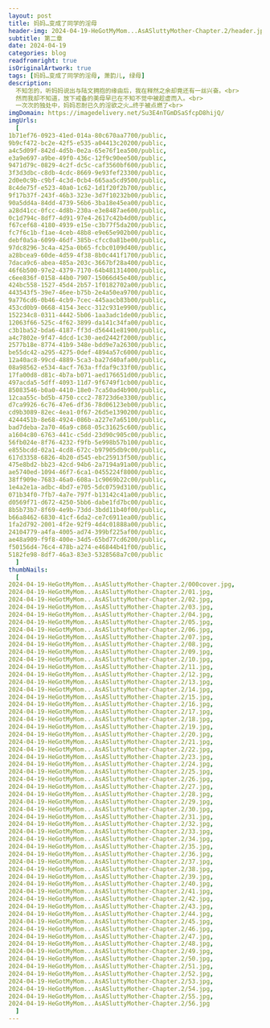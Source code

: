 ```yaml
---
layout: post
title: 妈妈…变成了同学的淫母
header-img: 2024-04-19-HeGotMyMom...AsASluttyMother-Chapter.2/header.jpg
subtitle: 第二章
date: 2024-04-19
categories: blog
readfromright: true
isOriginalArtwork: true
tags: [妈妈…变成了同学的淫母, 萧韵儿, 绿母]
description:
  不知怎的，听妈妈说出与陆文拥抱的缘由后，我在释然之余却竟还有一丝兴奋。<br>
  然而我却不知道，放下戒备的美母早已在不知不觉中被趁虚而入。<br>
  一次次的独处中，妈妈忍耐已久的淫欲之火…终于被点燃了<br>
imgDomain: https://imagedelivery.net/Su3E4nTGmDSaSfcpD8hijQ/
imgUrls:
  [
1b71ef76-0923-41ed-014a-80c670aa7700/public,
9b9cf472-bc2e-42f5-e535-a04413c20200/public,
a4c5d09f-842d-4d5b-0e2a-65e76f1ea500/public,
e3a9e697-a9be-49f0-436c-12f9c90ee500/public,
9471d79c-0829-4c2f-dc5c-caf3560bf600/public,
3f3d3dbc-c8db-4cdc-8669-9e93fef23300/public,
2d0e0c9b-c9bf-4c3d-0cb4-665aa5cd9500/public,
8c4de75f-e523-40a0-1c62-1d1f20f2b700/public,
9f17b37f-243f-46b3-323e-3d7f10232b00/public,
90a5dd4a-84dd-4739-56b6-3ba18e45ea00/public,
a28d41cc-0fcc-4d8b-230a-e3e8487ae600/public,
0c1d794c-8df7-4d91-97e4-2617c42b4d00/public,
f67cef68-4180-4939-e15e-c3b77f5da200/public,
fc7f6c1b-f1ae-4ceb-48b8-e9e65e902b00/public,
debf0a5a-6099-46df-385b-cfcc0a81be00/public,
97dc8296-3c4a-425a-0b65-fcbc0109d400/public,
a28bcea9-60de-4d59-4f38-8b0c441f1700/public,
7daca9c6-abea-485a-203c-3667bf28a400/public,
46f6b500-97e2-4379-7170-64b481314000/public,
c6ee836f-0158-44b0-7907-15066d45e400/public,
424bc558-1527-45d4-2b57-1f0182702a00/public,
443543f5-39e7-46ee-b75b-2e4a50ea9700/public,
9a776cd6-0b46-4cb9-7cec-445aacb83b00/public,
453cd0b9-0668-4154-3ecc-312c931e9900/public,
152234c8-0311-4442-5b06-1aa3adc1de00/public,
12063f66-525c-4f62-3899-da141c34fa00/public,
c3b1ba52-bda6-4187-ff3d-d56441e81900/public,
a4c7802e-9f47-4dcd-1c30-aed2442f2000/public,
2577b18e-8774-41b9-348e-bdd9e7a26300/public,
be55dc42-a295-4275-0def-4894a57c6000/public,
12a40ac8-99cd-4889-5ca3-ba27d40afa00/public,
08a98562-e534-4acf-763a-ffdaf9c33f00/public,
17fa00d8-d81c-4b7a-b071-aed176651d00/public,
497acda5-5dff-4093-11d7-9f6749f1cb00/public,
85083546-b0a0-4410-18e0-7ca50ad4b900/public,
12caa55c-bd5b-4750-ccc2-78723d6e3300/public,
d7ca9926-6c76-47e6-df36-78d06123eb00/public,
cd9b3089-82ec-4ea1-0f67-26d5e1390200/public,
4244451b-8e68-4924-086b-a227e7a65100/public,
bad7deba-2a70-46a9-c868-05c31625c600/public,
a1604c80-6763-441c-c5dd-23d90c905c00/public,
56fb024e-8f76-4232-f9fb-5e998b57b100/public,
e855bcdd-02a1-4cd8-672c-b97905db9c00/public,
617d3358-6826-4b20-d545-ebc25913f500/public,
475e8bd2-bb23-42cd-94b6-2a7194a91a00/public,
ae5740ed-1094-46f7-6ca1-0455224f8000/public,
38ff909e-7683-46a0-608a-1c9069b22c00/public,
1e4a2e1a-adbc-4bd7-e705-5dc0759d3100/public,
071b34f0-7fb7-4a7e-797f-b13142c41a00/public,
d0569f71-d672-4250-5bb6-dabe1fd7bc00/public,
8b5b73b7-8f69-4e9b-73dd-3bdd11b40f00/public,
b66a8462-6830-41cf-6da2-ce7c6911ea00/public,
1fa2d792-2001-4f2e-92f9-4d4c01888a00/public,
24104779-a4fa-4005-ad74-399bf225af00/public,
ae48a909-f9f8-400e-34d5-65bd77cd6200/public,
f50156d4-76c4-478b-a274-e46844b41f00/public,
5182fe98-8df7-46a3-83e3-5328568a7c00/public
  ]
thumbNails:
  [
2024-04-19-HeGotMyMom...AsASluttyMother-Chapter.2/000cover.jpg,
2024-04-19-HeGotMyMom...AsASluttyMother-Chapter.2/01.jpg,
2024-04-19-HeGotMyMom...AsASluttyMother-Chapter.2/02.jpg,
2024-04-19-HeGotMyMom...AsASluttyMother-Chapter.2/03.jpg,
2024-04-19-HeGotMyMom...AsASluttyMother-Chapter.2/04.jpg,
2024-04-19-HeGotMyMom...AsASluttyMother-Chapter.2/05.jpg,
2024-04-19-HeGotMyMom...AsASluttyMother-Chapter.2/06.jpg,
2024-04-19-HeGotMyMom...AsASluttyMother-Chapter.2/07.jpg,
2024-04-19-HeGotMyMom...AsASluttyMother-Chapter.2/08.jpg,
2024-04-19-HeGotMyMom...AsASluttyMother-Chapter.2/09.jpg,
2024-04-19-HeGotMyMom...AsASluttyMother-Chapter.2/10.jpg,
2024-04-19-HeGotMyMom...AsASluttyMother-Chapter.2/11.jpg,
2024-04-19-HeGotMyMom...AsASluttyMother-Chapter.2/12.jpg,
2024-04-19-HeGotMyMom...AsASluttyMother-Chapter.2/13.jpg,
2024-04-19-HeGotMyMom...AsASluttyMother-Chapter.2/14.jpg,
2024-04-19-HeGotMyMom...AsASluttyMother-Chapter.2/15.jpg,
2024-04-19-HeGotMyMom...AsASluttyMother-Chapter.2/16.jpg,
2024-04-19-HeGotMyMom...AsASluttyMother-Chapter.2/17.jpg,
2024-04-19-HeGotMyMom...AsASluttyMother-Chapter.2/18.jpg,
2024-04-19-HeGotMyMom...AsASluttyMother-Chapter.2/19.jpg,
2024-04-19-HeGotMyMom...AsASluttyMother-Chapter.2/20.jpg,
2024-04-19-HeGotMyMom...AsASluttyMother-Chapter.2/21.jpg,
2024-04-19-HeGotMyMom...AsASluttyMother-Chapter.2/22.jpg,
2024-04-19-HeGotMyMom...AsASluttyMother-Chapter.2/23.jpg,
2024-04-19-HeGotMyMom...AsASluttyMother-Chapter.2/24.jpg,
2024-04-19-HeGotMyMom...AsASluttyMother-Chapter.2/25.jpg,
2024-04-19-HeGotMyMom...AsASluttyMother-Chapter.2/26.jpg,
2024-04-19-HeGotMyMom...AsASluttyMother-Chapter.2/27.jpg,
2024-04-19-HeGotMyMom...AsASluttyMother-Chapter.2/28.jpg,
2024-04-19-HeGotMyMom...AsASluttyMother-Chapter.2/29.jpg,
2024-04-19-HeGotMyMom...AsASluttyMother-Chapter.2/30.jpg,
2024-04-19-HeGotMyMom...AsASluttyMother-Chapter.2/31.jpg,
2024-04-19-HeGotMyMom...AsASluttyMother-Chapter.2/32.jpg,
2024-04-19-HeGotMyMom...AsASluttyMother-Chapter.2/33.jpg,
2024-04-19-HeGotMyMom...AsASluttyMother-Chapter.2/34.jpg,
2024-04-19-HeGotMyMom...AsASluttyMother-Chapter.2/35.jpg,
2024-04-19-HeGotMyMom...AsASluttyMother-Chapter.2/36.jpg,
2024-04-19-HeGotMyMom...AsASluttyMother-Chapter.2/37.jpg,
2024-04-19-HeGotMyMom...AsASluttyMother-Chapter.2/38.jpg,
2024-04-19-HeGotMyMom...AsASluttyMother-Chapter.2/39.jpg,
2024-04-19-HeGotMyMom...AsASluttyMother-Chapter.2/40.jpg,
2024-04-19-HeGotMyMom...AsASluttyMother-Chapter.2/41.jpg,
2024-04-19-HeGotMyMom...AsASluttyMother-Chapter.2/42.jpg,
2024-04-19-HeGotMyMom...AsASluttyMother-Chapter.2/43.jpg,
2024-04-19-HeGotMyMom...AsASluttyMother-Chapter.2/44.jpg,
2024-04-19-HeGotMyMom...AsASluttyMother-Chapter.2/45.jpg,
2024-04-19-HeGotMyMom...AsASluttyMother-Chapter.2/46.jpg,
2024-04-19-HeGotMyMom...AsASluttyMother-Chapter.2/47.jpg,
2024-04-19-HeGotMyMom...AsASluttyMother-Chapter.2/48.jpg,
2024-04-19-HeGotMyMom...AsASluttyMother-Chapter.2/49.jpg,
2024-04-19-HeGotMyMom...AsASluttyMother-Chapter.2/50.jpg,
2024-04-19-HeGotMyMom...AsASluttyMother-Chapter.2/51.jpg,
2024-04-19-HeGotMyMom...AsASluttyMother-Chapter.2/52.jpg,
2024-04-19-HeGotMyMom...AsASluttyMother-Chapter.2/53.jpg,
2024-04-19-HeGotMyMom...AsASluttyMother-Chapter.2/54.jpg,
2024-04-19-HeGotMyMom...AsASluttyMother-Chapter.2/55.jpg,
2024-04-19-HeGotMyMom...AsASluttyMother-Chapter.2/56.jpg
  ]
---
```

